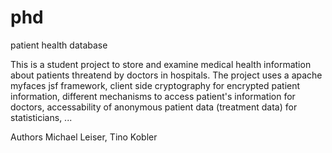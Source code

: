phd
===

patient health database

This is a student project to store and examine medical health information about patients threatend by doctors in hospitals.
The project uses a apache myfaces jsf framework, client side cryptography for encrypted patient information, different  mechanisms to access patient's information for doctors, accessability of anonymous patient data (treatment data) for statisticians, ...

Authors Michael Leiser, Tino Kobler
